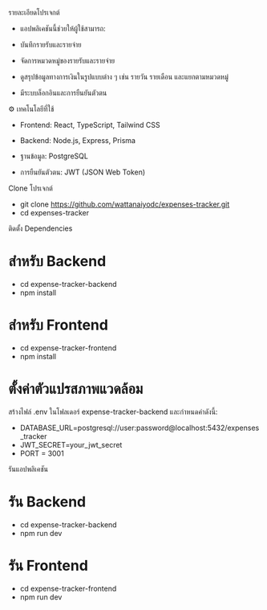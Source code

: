 รายละเอียดโปรเจกต์

- แอปพลิเคชันนี้ช่วยให้ผู้ใช้สามารถ:

- บันทึกรายรับและรายจ่าย

- จัดการหมวดหมู่ของรายรับและรายจ่าย

- ดูสรุปข้อมูลทางการเงินในรูปแบบต่าง ๆ เช่น รายวัน รายเดือน และแยกตามหมวดหมู่

- มีระบบล็อกอินและการยืนยันตัวตน

⚙️ เทคโนโลยีที่ใช้

- Frontend: React, TypeScript, Tailwind CSS

- Backend: Node.js, Express, Prisma

- ฐานข้อมูล: PostgreSQL

- การยืนยันตัวตน: JWT (JSON Web Token)

Clone โปรเจกต์
- git clone https://github.com/wattanaiyodc/expenses-tracker.git
- cd expenses-tracker

ติดตั้ง Dependencies
# สำหรับ Backend
- cd expense-tracker-backend
- npm install

# สำหรับ Frontend
- cd expense-tracker-frontend
- npm install
  
# ตั้งค่าตัวแปรสภาพแวดล้อม
สร้างไฟล์ .env ในโฟลเดอร์ expense-tracker-backend และกำหนดค่าดังนี้:
- DATABASE_URL=postgresql://user:password@localhost:5432/expenses_tracker
- JWT_SECRET=your_jwt_secret
- PORT = 3001

รันแอปพลิเคชัน
# รัน Backend
- cd expense-tracker-backend 
- npm run dev

# รัน Frontend
- cd expense-tracker-frontend
- npm run dev
